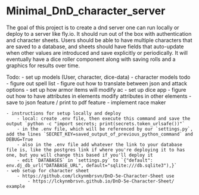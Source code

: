 # Minimal_DnD_character_server
The goal of this project is to create a dnd server one can run locally or deploy to a server like fly.io.  It should run out of the box with authentication and character sheets. Users should be able to have multiple characters that are saved to a database, and sheets should have fields that auto-update when other values are introduced and save explicitly or periodically. It will eventually have a dice roller component along with saving rolls and a graphics for results over time.

Todo:
    - set up models (User, character, dice-data)
        - character models todo
            - figure out spell list
            - figure out how to translate between json and attack options
            - set up how armor items will modify ac
    - set up dice app
    - figure out how to have attributes in elements modify attributes in other elements
    - save to json feature / print to pdf feature
    - implement race maker


    - instructions for setup locally and deploy
        - local: create .env file, then execute this command and save the output `python -c "import secrets; print(secrets.token_urlsafe())"`
        - in the .env file, which will be referenced by our `settings.py`, add the lines `SECRET_KEY=saved_output_of_previous_python_command` and DEBUG=True
        - also in the .env file add whatever the link to your database file is, like the postgres link if where you're deploying it to has one, but you will change this based if you'll deploy it
        - edit `DATABASES` in `settings.py` to `{"default": env.dj_db_url("DATABASE_URL", default="sqlite:///db.sqlite3"),}`
    - web setup for character sheet
        - https://github.com/lckynmbrsvn/DnD-5e-Character-Sheet use
            - https://lckynmbrsvn.github.io/DnD-5e-Character-Sheet/ example
